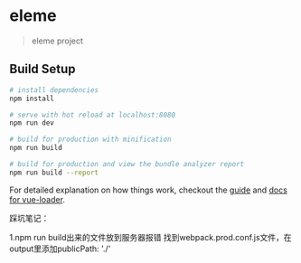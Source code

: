 # eleme

> eleme project

## Build Setup

``` bash
# install dependencies
npm install

# serve with hot reload at localhost:8080
npm run dev

# build for production with minification
npm run build

# build for production and view the bundle analyzer report
npm run build --report
```

For detailed explanation on how things work, checkout the [guide](http://vuejs-templates.github.io/webpack/) and [docs for vue-loader](http://vuejs.github.io/vue-loader).


踩坑笔记：

1.npm run build出来的文件放到服务器报错
	找到webpack.prod.conf.js文件，在output里添加publicPath: './'
